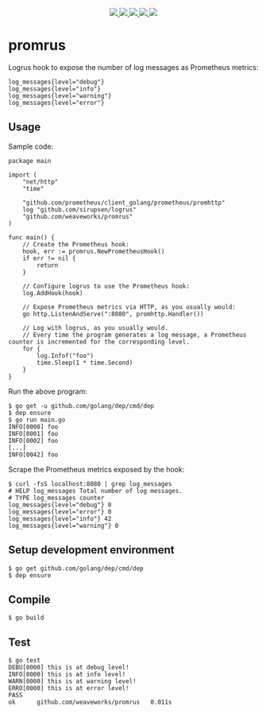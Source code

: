 <p align="center">
	<a href="https://github.com/weaveworks/promrus/releases/latest">
		<img src="https://img.shields.io/github/release/weaveworks/promrus.svg"/>
	</a>
	<a href="https://travis-ci.org/weaveworks/promrus">
		<img src="https://img.shields.io/travis/weaveworks/promrus.svg"/>
	</a>
	<a href="https://coveralls.io/github/weaveworks/promrus?branch=master">
		<img src="https://img.shields.io/coveralls/weaveworks/promrus.svg"/>
	</a>
	<a href="https://goreportcard.com/report/github.com/weaveworks/promrus">
		<img src="https://goreportcard.com/badge/github.com/weaveworks/promrus"/>
	</a>
	<a href="LICENSE">
		<img src="https://img.shields.io/badge/license-Apache%202.0-blue.svg"/>
	</a>
</p>

# promrus
Logrus hook to expose the number of log messages as Prometheus metrics:
```
log_messages{level="debug"}
log_messages{level="info"}
log_messages{level="warning"}
log_messages{level="error"}
```

## Usage

Sample code:
```
package main

import (
	"net/http"
	"time"

	"github.com/prometheus/client_golang/prometheus/promhttp"
	log "github.com/sirupsen/logrus"
	"github.com/weaveworks/promrus"
)

func main() {
	// Create the Prometheus hook:
	hook, err := promrus.NewPrometheusHook()
	if err != nil {
		return
	}

	// Configure logrus to use the Prometheus hook:
	log.AddHook(hook)

	// Expose Prometheus metrics via HTTP, as you usually would:
	go http.ListenAndServe(":8080", promhttp.Handler())

	// Log with logrus, as you usually would.
	// Every time the program generates a log message, a Prometheus counter is incremented for the corresponding level.
	for {
		log.Infof("foo")
		time.Sleep(1 * time.Second)
	}
}
```

Run the above program:
```
$ go get -u github.com/golang/dep/cmd/dep
$ dep ensure
$ go run main.go
INFO[0000] foo
INFO[0001] foo
INFO[0002] foo
[...]
INFO[0042] foo
```

Scrape the Prometheus metrics exposed by the hook:
```
$ curl -fsS localhost:8080 | grep log_messages
# HELP log_messages Total number of log messages.
# TYPE log_messages counter
log_messages{level="debug"} 0
log_messages{level="error"} 0
log_messages{level="info"} 42
log_messages{level="warning"} 0
```

## Setup development environment
```
$ go get github.com/golang/dep/cmd/dep
$ dep ensure
```

## Compile
```
$ go build
```

## Test
```
$ go test
DEBU[0000] this is at debug level!
INFO[0000] this is at info level!
WARN[0000] this is at warning level!
ERRO[0000] this is at error level!
PASS
ok  	github.com/weaveworks/promrus	0.011s
```
